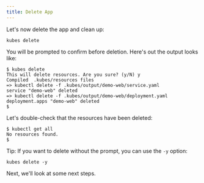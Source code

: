 ```yaml
---
title: Delete App
---
```


Let's now delete the app and clean up:

    kubes delete

You will be prompted to confirm before deletion. Here's out the output looks like:

    $ kubes delete
    This will delete resources. Are you sure? (y/N) y
    Compiled  .kubes/resources files
    => kubectl delete -f .kubes/output/demo-web/service.yaml
    service "demo-web" deleted
    => kubectl delete -f .kubes/output/demo-web/deployment.yaml
    deployment.apps "demo-web" deleted
    $

Let's double-check that the resources have been deleted:

    $ kubectl get all
    No resources found.
    $

Tip: If you want to delete without the prompt, you can use the `-y` option:

    kubes delete -y

Next, we'll look at some next steps.
